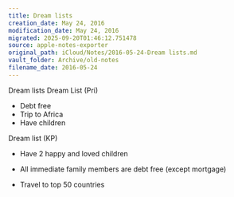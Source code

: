 ```yaml
---
title: Dream lists
creation_date: May 24, 2016
modification_date: May 24, 2016
migrated: 2025-09-20T01:46:12.751478
source: apple-notes-exporter
original_path: iCloud/Notes/2016-05-24-Dream lists.md
vault_folder: Archive/old-notes
filename_date: 2016-05-24
---
```



Dream lists
Dream List (Pri)
- Debt free
- Trip to Africa
- Have children 

Dream list (KP)
- Have 2 happy and loved children
- All immediate family members are debt free (except mortgage)

- Travel to top 50 countries

